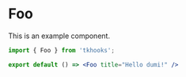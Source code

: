 # Foo

This is an example component.

```jsx
import { Foo } from 'tkhooks';

export default () => <Foo title="Hello dumi!" />
```

